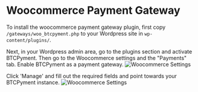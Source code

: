 # Woocommerce Payment Gateway
To install the woocommerce payment gateway plugin, first copy `/gateways/woo_btcpyment.php` to your Wordpress site in `wp-content/plugins/`.

Next, in your Wordpress admin area, go to the plugins section and activate BTCPyment. Then go to the Woocommerce settings and the "Payments" tab. Enable BTCPyment as a payment gateway.
![Woocommerce Settings](https://user-images.githubusercontent.com/24557779/104807944-c74b2100-5836-11eb-8dba-dfaf8b5f5e1f.png)

Click 'Manage' and fill out the required fields and point towards your BTCPyment instance.
![Woocommerce Settings](https://user-images.githubusercontent.com/24557779/104809024-658eb500-583e-11eb-98ec-a3eb62f53428.png)
